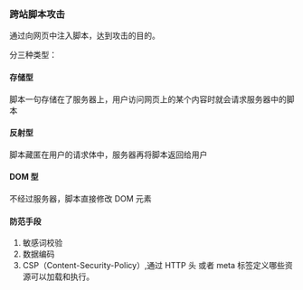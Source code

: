 ### 跨站脚本攻击

通过向网页中注入脚本，达到攻击的目的。

分三种类型：

#### 存储型

脚本一句存储在了服务器上，用户访问网页上的某个内容时就会请求服务器中的脚本

#### 反射型

脚本藏匿在用户的请求体中，服务器再将脚本返回给用户

#### DOM 型

不经过服务器，脚本直接修改 DOM 元素

#### 防范手段

1. 敏感词校验
2. 数据编码
3. CSP（Content-Security-Policy）,通过 HTTP 头 或者 meta 标签定义哪些资源可以加载和执行。
